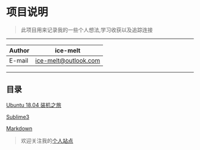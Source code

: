 # 项目说明

> 此项目用来记录我的一些个人想法,学习收获以及追踪连接

****

|Author|ice-melt|
|---|---
|E-mail|ice-melt@outlook.com

****

## 目录

[Ubuntu 18.04 装机之旅](/learn_notes_linux/ubuntu_装机之旅.md)

[Sublime3](/learn_notes_tools/readme_sublime.md)

[Markdown](/learn_notes_markdown/README.md)

> 欢迎关注我的[个人站点][blog]

[blog]: http://ice-melt.top